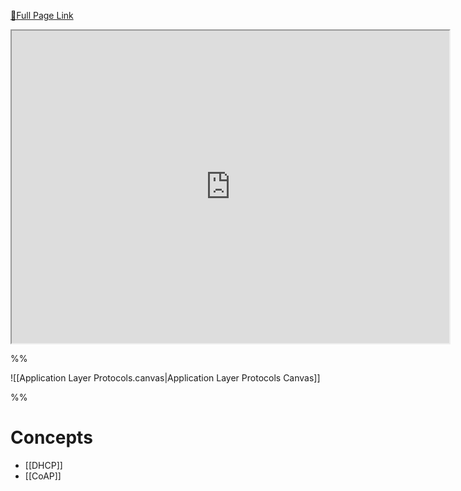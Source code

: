 [🔗Full Page Link](http://server.isaacklugman.com/distributed-systems-and-networks/application-layer-protocols.html)

<iframe src="http://server.isaacklugman.com/distributed-systems-and-networks/application-layer-protocols.html" width="700px" height="500px"></iframe>

%%

![[Application Layer Protocols.canvas|Application Layer Protocols Canvas]]

%%

# Concepts

- [[DHCP]]
- [[CoAP]]